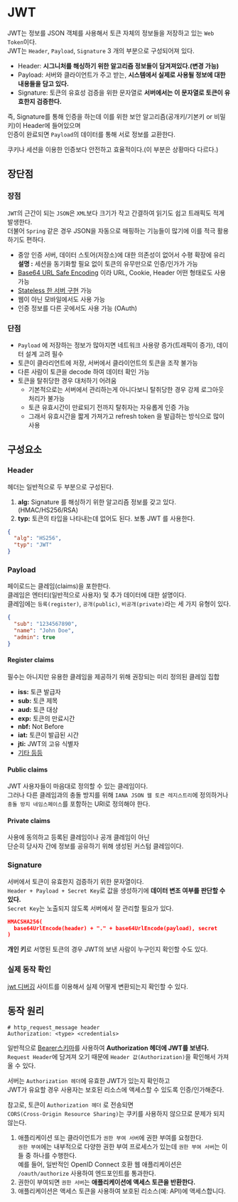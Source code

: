 # JWT
JWT는 정보를 JSON 객체를 사용해서 토큰 자체의 정보들을 저장하고 있는 `Web Token`이다.      
JWT는 `Header`, `Payload`, `Signature` 3 개의 부분으로 구성되어져 있다.   
  
* Header: **시그니처를 해싱하기 위한 알고리즘 정보들이 담겨져있다.(변경 가능)**            
* Payload: 서버와 클라이언트가 주고 받는, **시스템에서 실제로 사용될 정보에 대한 내용들을 담고 있다.**        
* Signature: 토큰의 유효성 검증을 위한 문자열로 **서버에서는 이 문자열로 토큰이 유효한지 검증한다.**         
    
즉, Signature를 통해 인증을 하는데 이를 위한 보안 알고리즘(공개키/기본키 or 비밀키)이 Header에 들어있으며    
인증이 완료되면 `Payload`의 데이터를 통해 서로 정보를 교환한다.   
   
쿠키나 세션을 이용한 인증보다 안전하고 효율적이다.(이 부분은 상황마다 다르다.)     
 
## 장단점    
### 장점    
`JWT`의 근간이 되는 `JSON`은 `XML`보다 크기가 작고 간결하여 읽기도 쉽고 트래픽도 적게 발생한다.      
더불어 `Spring` 같은 경우 JSON을 자동으로 매핑하는 기능들이 많기에 이를 적극 활용하기도 편하다.          
    
* 중앙 인증 서버, 데이터 스토어(저장소)에 대한 의존성이 없어서 수평 확장에 유리        
  **설명 :** 세션을 동기화할 필요 없이 토큰의 유무만으로 인증/인가가 가능        
* [Base64 URL Safe Encoding](https://babyprogram.tistory.com/50) 이라 URL, Cookie, Header 어떤 형태로도 사용 가능  
* [Stateless 한 서버 구현](https://junshock5.tistory.com/83) 가능     
* 웹이 아닌 모바일에서도 사용 가능
* 인증 정보를 다른 곳에서도 사용 가능 (OAuth)     
    
### 단점  
* `Payload` 에 저장하는 정보가 많아지면 네트워크 사용량 증가(트래픽이 증가), 데이터 설계 고려 필수    
* 토큰이 클라리언트에 저장, 서버에서 클라이언트의 토큰을 조작 불가능 
* 다른 사람이 토큰을 decode 하여 데이터 확인 가능 
* 토큰을 탈취당한 경우 대처하기 어려움
    * 기본적으로는 서버에서 관리하는게 아니다보니 탈취당한 경우 강제 로그아웃 처리가 불가능   
    * 토큰 유효시간이 만료되기 전까지 탈취자는 자유롭게 인증 가능  
    * 그래서 유효시간을 짧게 가져가고 refresh token 을 발급하는 방식으로 많이 사용   

## 구성요소 
### Header
헤더는 일반적으로 두 부분으로 구성된다.   
  
1. **alg:** Signature 를 해싱하기 위한 알고리즘 정보를 갖고 있다.(HMAC/HS256/RSA)       
2. **typ:** 토큰의 타입을 나타내는데 없어도 된다. 보통 JWT 를 사용한다.         
   
```json    
{
  "alg": "HS256",
  "typ": "JWT"
}
```
  
### Payload  
페이로드는 클레임(claims)을 포한한다.           
클레임은 엔터티(일반적으로 사용자) 및 추가 데이터에 대한 설명이다.                
클레임에는 `등록(register)`, `공개(public)`, `비공개(private)`라는 세 가지 유형이 있다.                  
 
```json
{
  "sub": "1234567890",
  "name": "John Doe",
  "admin": true
}
```

#### Register claims 
필수는 아니지만 유용한 클레임을 제공하기 위해 권장되는 미리 정의된 클레임 집합        

* **iss:** 토큰 발급자
* **sub:** 토큰 제목
* **aud:** 토큰 대상
* **exp:** 토큰의 만료시간
* **nbf:** Not Before
* **iat:** 토큰이 발급된 시간
* **jti:** JWT의 고유 식별자
* [기타 등등](https://datatracker.ietf.org/doc/html/rfc7519#section-4.1)    
   
#### Public claims    
JWT 사용자들이 마음대로 정의할 수 있는 클레임이다.       
그러나 다른 클레임과의 충돌 방지를 위해 `IANA JSON 웹 토큰 레지스트리`에 정의하거나     
`충돌 방지 네임스페이스`를 포함하는 URI로 정의해야 한다.       

#### Private claims   
사용에 동의하고 등록된 클레임이나 공개 클레임이 아닌      
단순히 당사자 간에 정보를 공유하기 위해 생성된 커스텀 클레임이다.      
    
### Signature      
서버에서 토큰이 유효한지 검증하기 위한 문자열이다.      
`Header + Payload + Secret Key`로 값을 생성하기에 **데이터 변조 여부를 판단할 수 있다.**          
`Secret Key`는 노출되지 않도록 서버에서 잘 관리할 필요가 있다.     
   
```json
HMACSHA256(
  base64UrlEncode(header) + "." + base64UrlEncode(payload), secret
)
```

**개인 키**로 서명된 토큰의 경우 JWT의 보낸 사람이 누구인지 확인할 수도 있다.    
  

### 실제 동작 확인 
[jwt 디버깅](https://jwt.io/#debugger-io) 사이트를 이용해서 실제 어떻게 변환되는지 확인할 수 있다.   


## 동작 원리
    
```http
# http_request_message header
Authorization: <type> <credentials> 
```  
  
일반적으로 [Bearer스키마](https://gist.github.com/egoing/cac3d6c8481062a7e7de327d3709505f)를 사용하여 **Authorization 헤더에 JWT를 보낸다.**    
`Request Header`에 담겨져 오기 때문에 `Header 값(Authorization)`을 확인해서 가져올 수 있다.       
          
서버는 `Authorization 헤더`에 유효한 JWT가 있는지 확인하고        
JWT가 유요할 경우 사용자는 보호된 리소스에 액세스할 수 있도록 인증/인가해준다.        
         
참고로, 토큰이 `Authorization 헤더` 로 전송되면      
`CORS(Cross-Origin Resource Sharing)`는 쿠키를 사용하지 않으므로 문제가 되지 않는다.     

1. 애플리케이션 또는 클라이언트가 `권한 부여 서버`에 권한 부여를 요청한다.          
   `권한 부여`에는 내부적으로 다양한 권한 부여 프로세스가 있는데 `권한 부여 서버`는 이들 중 하나를 수행한다.      
   예를 들어, 일반적인 OpenID Connect 호환 웹 애플리케이션은 `/oauth/authorize` 사용하여 엔드포인트를 통과한다.   
2. 권한이 부여되면 `권한 서버`는 **애플리케이션에 액세스 토큰을 반환한다.**      
3. 애플리케이션은 액세스 토큰을 사용하여 보호된 리소스(예: API)에 액세스합니다.    

